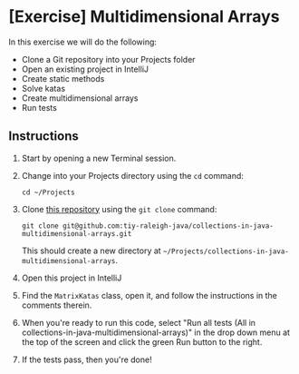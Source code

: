 # [Exercise] Multidimensional Arrays

In this exercise we will do the following:

* Clone a Git repository into your Projects folder
* Open an existing project in IntelliJ
* Create static methods
* Solve katas
* Create multidimensional arrays
* Run tests

## Instructions

1. Start by opening a new Terminal session.

2. Change into your Projects directory using the `cd` command:

	`cd ~/Projects`

3. Clone [this repository](https://github.com/tiy-raleigh-java/collections-in-java-multidimensional-arrays) using the `git clone` command:

	`git clone git@github.com:tiy-raleigh-java/collections-in-java-multidimensional-arrays.git`

	This should create a new directory at `~/Projects/collections-in-java-multidimensional-arrays`.

4. Open this project in IntelliJ

5. Find the `MatrixKatas` class, open it, and follow the instructions in the comments therein.

6. When you're ready to run this code, select "Run all tests (All in collections-in-java-multidimensional-arrays)" in the drop down menu at the top of the screen and click the green Run button to the right.

7. If the tests pass, then you're done!